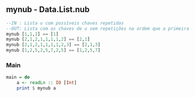 ## mynub - Data.List.nub
[](solver.hs)
```hs
--IN : Lista u com possíveis chaves repetidas
--OUT: Lista com as chaves de u sem repetições na ordem que a primeira ocorrência aparece
mynub [1,1,1] == [1]
mynub [2,1,2,1,1,1,1,2] == [2,1]
mynub [2,1,2,1,1,1,1,2,3] == [2,1,3]
mynub [1,2,5,2,5,7,2,5] == [1,2,5,7]
```


<!--MAIN_BEGIN-->
### Main
```hs
main = do
    a <- readLn :: IO [Int]
    print $ mynub a

```
<!--MAIN_END-->
